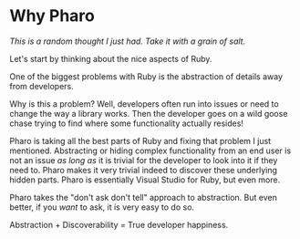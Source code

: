 # Why Pharo

_This is a random thought I just had. Take it with a grain of salt._

Let's start by thinking about the nice aspects of Ruby. 

One of the biggest problems with Ruby is the abstraction of details away from developers. 

Why is this a problem? Well, developers often run into issues or need to change the way a library works. Then the developer goes on a wild goose chase trying to find where some functionality actually resides!

Pharo is taking all the best parts of Ruby and fixing that problem I just mentioned. Abstracting or hiding complex functionality from an end user is not an issue _as long as_ it is trivial for the developer to look into it if they need to. Pharo makes it very trivial indeed to discover these underlying hidden parts. Pharo is essentially Visual Studio for Ruby, but even more.

Pharo takes the "don't ask don't tell" approach to abstraction. But even better, if you _want_ to ask, it is very easy to do so.

Abstraction + Discoverability = True developer happiness.

